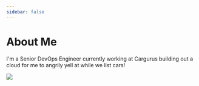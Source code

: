 ```yaml
---
sidebar: false
---
```


# About Me

I'm a Senior DevOps Engineer currently working at Cargurus building out a cloud for me to angrily yell at while we list cars!

![](images/home.jpg)